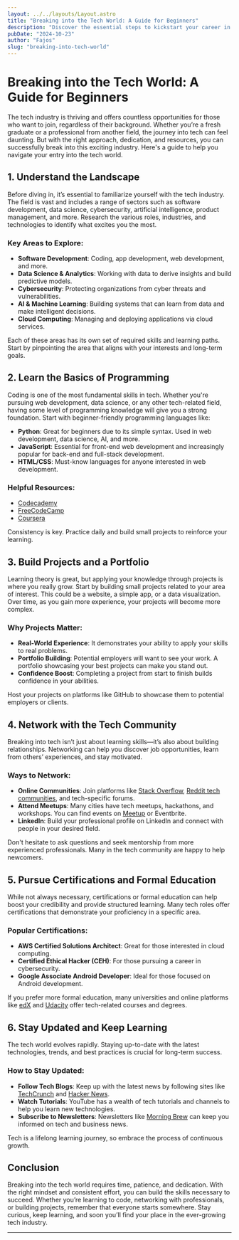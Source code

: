```yaml
---
layout: ../../layouts/Layout.astro
title: "Breaking into the Tech World: A Guide for Beginners"
description: "Discover the essential steps to kickstart your career in tech, whether you're new or switching careers."
pubDate: "2024-10-23"
author: "Fajos"
slug: "breaking-into-tech-world"
---
```


# Breaking into the Tech World: A Guide for Beginners

The tech industry is thriving and offers countless opportunities for those who want to join, regardless of their background. Whether you’re a fresh graduate or a professional from another field, the journey into tech can feel daunting. But with the right approach, dedication, and resources, you can successfully break into this exciting industry. Here's a guide to help you navigate your entry into the tech world.

## 1. Understand the Landscape

Before diving in, it’s essential to familiarize yourself with the tech industry. The field is vast and includes a range of sectors such as software development, data science, cybersecurity, artificial intelligence, product management, and more. Research the various roles, industries, and technologies to identify what excites you the most.

### Key Areas to Explore:

- **Software Development**: Coding, app development, web development, and more.
- **Data Science & Analytics**: Working with data to derive insights and build predictive models.
- **Cybersecurity**: Protecting organizations from cyber threats and vulnerabilities.
- **AI & Machine Learning**: Building systems that can learn from data and make intelligent decisions.
- **Cloud Computing**: Managing and deploying applications via cloud services.

Each of these areas has its own set of required skills and learning paths. Start by pinpointing the area that aligns with your interests and long-term goals.

## 2. Learn the Basics of Programming

Coding is one of the most fundamental skills in tech. Whether you're pursuing web development, data science, or any other tech-related field, having some level of programming knowledge will give you a strong foundation. Start with beginner-friendly programming languages like:

- **Python**: Great for beginners due to its simple syntax. Used in web development, data science, AI, and more.
- **JavaScript**: Essential for front-end web development and increasingly popular for back-end and full-stack development.
- **HTML/CSS**: Must-know languages for anyone interested in web development.

### Helpful Resources:
- [Codecademy](https://www.codecademy.com/)
- [FreeCodeCamp](https://www.freecodecamp.org/)
- [Coursera](https://www.coursera.org/)

Consistency is key. Practice daily and build small projects to reinforce your learning.

## 3. Build Projects and a Portfolio

Learning theory is great, but applying your knowledge through projects is where you really grow. Start by building small projects related to your area of interest. This could be a website, a simple app, or a data visualization. Over time, as you gain more experience, your projects will become more complex.

### Why Projects Matter:
- **Real-World Experience**: It demonstrates your ability to apply your skills to real problems.
- **Portfolio Building**: Potential employers will want to see your work. A portfolio showcasing your best projects can make you stand out.
- **Confidence Boost**: Completing a project from start to finish builds confidence in your abilities.

Host your projects on platforms like GitHub to showcase them to potential employers or clients.

## 4. Network with the Tech Community

Breaking into tech isn’t just about learning skills—it’s also about building relationships. Networking can help you discover job opportunities, learn from others’ experiences, and stay motivated.

### Ways to Network:
- **Online Communities**: Join platforms like [Stack Overflow](https://stackoverflow.com/), [Reddit tech communities](https://www.reddit.com/r/learnprogramming/), and tech-specific forums.
- **Attend Meetups**: Many cities have tech meetups, hackathons, and workshops. You can find events on [Meetup](https://www.meetup.com/) or Eventbrite.
- **LinkedIn**: Build your professional profile on LinkedIn and connect with people in your desired field.

Don't hesitate to ask questions and seek mentorship from more experienced professionals. Many in the tech community are happy to help newcomers.

## 5. Pursue Certifications and Formal Education

While not always necessary, certifications or formal education can help boost your credibility and provide structured learning. Many tech roles offer certifications that demonstrate your proficiency in a specific area.

### Popular Certifications:
- **AWS Certified Solutions Architect**: Great for those interested in cloud computing.
- **Certified Ethical Hacker (CEH)**: For those pursuing a career in cybersecurity.
- **Google Associate Android Developer**: Ideal for those focused on Android development.

If you prefer more formal education, many universities and online platforms like [edX](https://www.edx.org/) and [Udacity](https://www.udacity.com/) offer tech-related courses and degrees.

## 6. Stay Updated and Keep Learning

The tech world evolves rapidly. Staying up-to-date with the latest technologies, trends, and best practices is crucial for long-term success.

### How to Stay Updated:
- **Follow Tech Blogs**: Keep up with the latest news by following sites like [TechCrunch](https://techcrunch.com/) and [Hacker News](https://news.ycombinator.com/).
- **Watch Tutorials**: YouTube has a wealth of tech tutorials and channels to help you learn new technologies.
- **Subscribe to Newsletters**: Newsletters like [Morning Brew](https://www.morningbrew.com/) can keep you informed on tech and business news.

Tech is a lifelong learning journey, so embrace the process of continuous growth.

## Conclusion

Breaking into the tech world requires time, patience, and dedication. With the right mindset and consistent effort, you can build the skills necessary to succeed. Whether you’re learning to code, networking with professionals, or building projects, remember that everyone starts somewhere. Stay curious, keep learning, and soon you’ll find your place in the ever-growing tech industry.

---
